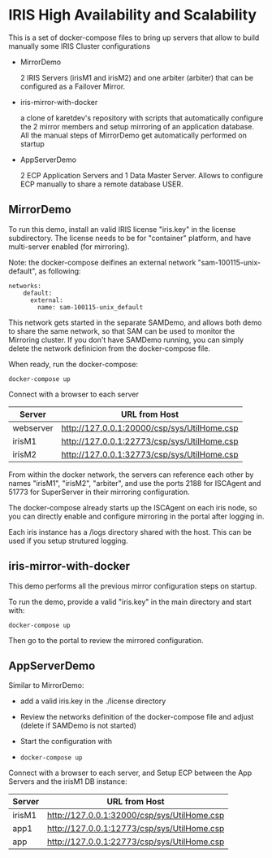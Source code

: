 # IRIS High Availability and Scalability



This is a set of docker-compose files to bring up servers that allow to build manually some IRIS Cluster configurations

* MirrorDemo

  2 IRIS Servers (irisM1 and irisM2) and one arbiter (arbiter) that can be configured as a Failover Mirror. 

  

* iris-mirror-with-docker

  a clone of karetdev's repository with scripts that automatically configure the 2 mirror members and setup mirroring of an application database. All the manual steps of MirrorDemo get automatically performed on startup

  

* AppServerDemo

  2 ECP Application Servers and 1 Data Master Server. Allows to configure ECP manually to share a remote database USER.



## MirrorDemo

To run this demo, install an valid IRIS license "iris.key" in the license subdirectory. The license needs to be for "container" platform, and have multi-server enabled (for mirroring).

Note:  the docker-compose deifines an external network "sam-100115-unix-default", as following:

```
networks:
    default:
      external:
        name: sam-100115-unix_default
```

This network gets started in the separate SAMDemo, and allows both demo to share the same network, so that SAM can be used to monitor the Mirroring cluster. If you don't have SAMDemo running, you can simply delete the network definicion from the docker-compose file.



When ready, run the docker-compose:

```
docker-compose up
```

Connect with a browser to each server

| Server    | URL from Host                               |
| --------- | ------------------------------------------- |
| webserver | http://127.0.0.1:20000/csp/sys/UtilHome.csp |
| irisM1    | http://127.0.0.1:22773/csp/sys/UtilHome.csp |
| irisM2    | http://127.0.0.1:32773/csp/sys/UtilHome.csp |



From within the docker network, the servers can reference each other by names "irisM1", "irisM2", "arbiter", and use the ports 2188 for ISCAgent and 51773 for SuperServer in their mirroring configuration.

The docker-compose already starts up the ISCAgent on each iris node, so you can directly enable and configure mirroring in the portal after logging in.

Each iris instance has a /logs directory shared with the host. This can be used if you setup strutured logging.





## iris-mirror-with-docker

This demo performs all the previous mirror configuration steps on startup.

To run the demo, provide a valid "iris.key" in the main directory and start with:

```
docker-compose up 
```

Then go to the portal to review the mirrored configuration.

## AppServerDemo

Similar to MirrorDemo:

* add a valid iris.key in the ./license directory

* Review the networks definition of the docker-compose file and adjust (delete if SAMDemo is not started)

* Start the configuration with

* ```
  docker-compose up
  ```

Connect with a browser to each server, and Setup ECP between the App Servers and the irisM1 DB instance:

| Server | URL from Host                               |
| ------ | ------------------------------------------- |
| irisM1 | http://127.0.0.1:32000/csp/sys/UtilHome.csp |
| app1   | http://127.0.0.1:12773/csp/sys/UtilHome.csp |
| app    | http://127.0.0.1:22773/csp/sys/UtilHome.csp |